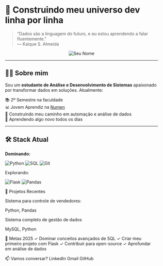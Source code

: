 # 🌌 Construindo meu universo dev linha por linha

> "Dados são a linguagem do futuro, e eu estou aprendendo a falar fluentemente."  
— Kaique S. Almeida

<div align="center">
  
  ![Seu Nome](https://placehold.co/400x200/2a2e35/FFF?text=Kaique+Almeida&font=opensans)
  
</div>

---

## 👨‍💻 Sobre mim

Sou um **estudante de Análise e Desenvolvimento de Sistemas** apaixonado por transformar dados em soluções. Atualmente:

📚 2º Semestre na faculdade  
📊 Jovem Aprendiz na [Numen](https://numenit.com.br/)  
🐍 Construindo meu caminho em automação e análise de dados  
🌱 Aprendendo algo novo todos os dias

---

## 🛠 Stack Atual

**Dominando:**

![Python](https://img.shields.io/badge/Python-3776AB?style=for-the-badge&logo=python&logoColor=white)
![SQL](https://img.shields.io/badge/MySQL-005C84?style=for-the-badge&logo=mysql&logoColor=white)
![Git](https://img.shields.io/badge/Git-F05032?style=for-the-badge&logo=git&logoColor=white)

Explorando:

![Flask](https://img.shields.io/badge/Flask-000000?style=for-the-badge&logo=flask&logoColor=white)
![Pandas](https://img.shields.io/badge/Pandas-150458?style=for-the-badge&logo=pandas&logoColor=white)

🌟 Projetos Recentes

Sistema para controle de vendedores:

Python, Pandas

Sistema completo de gestão de dados

MySQL, Python

🚀 Metas 2025
✓ Dominar conceitos avançados de SQL
✓ Criar meu primeiro projeto com Flask
✓ Contribuir para open-source
✓ Aprofundar em análise de dados

📫 Vamos conversar?
LinkedIn Gmail GitHub

